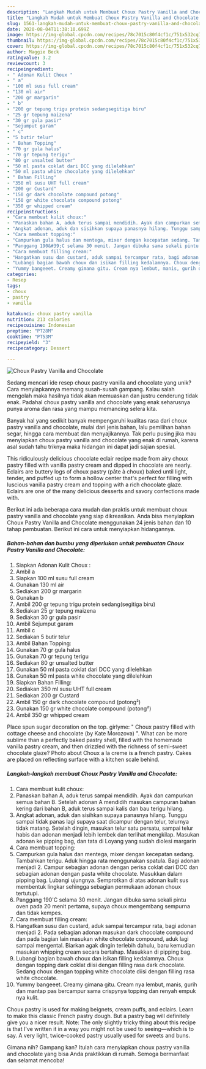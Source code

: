 ```yaml
---
description: "Langkah Mudah untuk Membuat Choux Pastry Vanilla and Chocolate yang Enak"
title: "Langkah Mudah untuk Membuat Choux Pastry Vanilla and Chocolate yang Enak"
slug: 1561-langkah-mudah-untuk-membuat-choux-pastry-vanilla-and-chocolate-yang-enak
date: 2020-08-04T11:38:10.699Z
image: https://img-global.cpcdn.com/recipes/78c7015c80f4cf1c/751x532cq70/choux-pastry-vanilla-and-chocolate-foto-resep-utama.jpg
thumbnail: https://img-global.cpcdn.com/recipes/78c7015c80f4cf1c/751x532cq70/choux-pastry-vanilla-and-chocolate-foto-resep-utama.jpg
cover: https://img-global.cpcdn.com/recipes/78c7015c80f4cf1c/751x532cq70/choux-pastry-vanilla-and-chocolate-foto-resep-utama.jpg
author: Maggie Beck
ratingvalue: 3.2
reviewcount: 3
recipeingredient:
- " Adonan Kulit Choux "
- " a"
- "100 ml susu full cream"
- "130 ml air"
- "200 gr margarin"
- " b"
- "200 gr tepung trigu protein sedangsegitiga biru"
- "25 gr tepung maizena"
- "30 gr gula pasir"
- "Sejumput garam"
- " c"
- "5 butir telur"
- " Bahan Topping"
- "70 gr gula halus"
- "70 gr tepung terigu"
- "80 gr unsalted butter"
- "50 ml pasta coklat dari DCC yang dilelehkan"
- "50 ml pasta white chocolate yang dilelehkan"
- " Bahan Filling"
- "350 ml susu UHT full cream"
- "200 gr Custard"
- "150 gr dark chocolate compound potong"
- "150 gr white chocolate compound potong"
- "350 gr whipped cream"
recipeinstructions:
- "Cara membuat kulit choux:"
- "Panaskan bahan A, aduk terus sampai mendidih. Ayak dan campurkan semua bahan B. Setelah adonan A mendidih masukan campuran bahan kering dari bahan B, aduk terus sampai kalis dan bau terigu hilang."
- "Angkat adonan, aduk dan sisihkan supaya panasnya hilang. Tunggu sampai tidak panas lagi supaya saat dicampur dengan telur, telurnya tidak matang. Setelah dingin, masukan telur satu persatu, sampai telur habis dan adonan menjadi lebih lembek dan terlihat mengkilap. Masukan adonan ke pipping bag, dan tata di Loyang yang sudah diolesi margarin"
- "Cara membuat topping:"
- "Campurkan gula halus dan mentega, mixer dengan kecepatan sedang. Tambahkan terigu. Aduk hingga rata menggunakan spatula. Bagi adonan menjadi 2. Campur sebagian adonan dengan perisa coklat dari DCC dan sebagian adonan dengan pasta white chocolate. Masukkan dalam pipping bag. Lubangi ujungnya. Semprotkan di atas adonan kulit sus membentuk lingkar sehingga sebagian permukaan adonan choux tertutupi."
- "Panggang 190&#39;C selama 30 menit. Jangan dibuka sama sekali pintu oven pada 20 menit pertama, supaya choux mengembang sempurna dan tidak kempes."
- "Cara membuat filling cream:"
- "Hangatkan susu dan custard, aduk sampai tercampur rata, bagi adonan menjadi 2. Pada sebagian adonan masukan dark chocolate compound dan pada bagian lain masukan white chocolate compound, aduk lagi sampai mengental. Biarkan agak dingin terlebih dahulu, baru kemudian masukan whipping cream secara bertahap. Masukkan di pipping bag."
- "Lubangi bagian bawah choux dan isikan filling kedalamnya. Choux dengan topping dark coklat diisi dengan filling rasa dark chocolate. Sedang choux dengan topping white chocolate diisi dengan filling rasa white chocolate."
- "Yummy bangeeet. Creamy gimana gitu. Cream nya lembut, manis, gurih dan mantap pas bercampur sama crispynya topping dan renyah empuk nya kulit."
categories:
- Resep
tags:
- choux
- pastry
- vanilla

katakunci: choux pastry vanilla 
nutrition: 213 calories
recipecuisine: Indonesian
preptime: "PT28M"
cooktime: "PT53M"
recipeyield: "3"
recipecategory: Dessert

---
```



![Choux Pastry Vanilla and Chocolate](https://img-global.cpcdn.com/recipes/78c7015c80f4cf1c/751x532cq70/choux-pastry-vanilla-and-chocolate-foto-resep-utama.jpg)

Sedang mencari ide resep choux pastry vanilla and chocolate yang unik? Cara menyiapkannya memang susah-susah gampang. Kalau salah mengolah maka hasilnya tidak akan memuaskan dan justru cenderung tidak enak. Padahal choux pastry vanilla and chocolate yang enak seharusnya punya aroma dan rasa yang mampu memancing selera kita.

Banyak hal yang sedikit banyak mempengaruhi kualitas rasa dari choux pastry vanilla and chocolate, mulai dari jenis bahan, lalu pemilihan bahan segar, hingga cara membuat dan menyajikannya. Tak perlu pusing jika mau menyiapkan choux pastry vanilla and chocolate yang enak di rumah, karena asal sudah tahu triknya maka hidangan ini dapat jadi sajian spesial.

This ridiculously delicious chocolate eclair recipe made from airy choux pastry filled with vanilla pastry cream and dipped in chocolate are nearly. Eclairs are buttery logs of choux pastry (pâte à choux) baked until light, tender, and puffed up to form a hollow center that&#39;s perfect for filling with luscious vanilla pastry cream and topping with a rich chocolate glaze. Eclairs are one of the many delicious desserts and savory confections made with.


Berikut ini ada beberapa cara mudah dan praktis untuk membuat choux pastry vanilla and chocolate yang siap dikreasikan. Anda bisa menyiapkan Choux Pastry Vanilla and Chocolate menggunakan 24 jenis bahan dan 10 tahap pembuatan. Berikut ini cara untuk menyiapkan hidangannya.

<!--inarticleads1-->

##### Bahan-bahan dan bumbu yang diperlukan untuk pembuatan Choux Pastry Vanilla and Chocolate:

1. Siapkan  Adonan Kulit Choux :
1. Ambil  a
1. Siapkan 100 ml susu full cream
1. Gunakan 130 ml air
1. Sediakan 200 gr margarin
1. Gunakan  b
1. Ambil 200 gr tepung trigu protein sedang(segitiga biru)
1. Sediakan 25 gr tepung maizena
1. Sediakan 30 gr gula pasir
1. Ambil Sejumput garam
1. Ambil  c
1. Sediakan 5 butir telur
1. Ambil  Bahan Topping:
1. Gunakan 70 gr gula halus
1. Gunakan 70 gr tepung terigu
1. Sediakan 80 gr unsalted butter
1. Gunakan 50 ml pasta coklat dari DCC yang dilelehkan
1. Gunakan 50 ml pasta white chocolate yang dilelehkan
1. Siapkan  Bahan Filling:
1. Sediakan 350 ml susu UHT full cream
1. Sediakan 200 gr Custard
1. Ambil 150 gr dark chocolate compound (potong²)
1. Gunakan 150 gr white chocolate compound (potong²)
1. Ambil 350 gr whipped cream


Place spun sugar decoration on the top. girlyme: &#34; Choux pastry filled with cottage cheese and chocolate (by Kate Morozova) &#34;. What can be more sublime than a perfectly baked pastry shell, filled with the homemade vanilla pastry cream, and then drizzled with the richness of semi-sweet chocolate glaze? Photo about Choux a la creme is a french pastry. Cakes are placed on reflecting surface with a kitchen scale behind. 

<!--inarticleads2-->

##### Langkah-langkah membuat Choux Pastry Vanilla and Chocolate:

1. Cara membuat kulit choux:
1. Panaskan bahan A, aduk terus sampai mendidih. Ayak dan campurkan semua bahan B. Setelah adonan A mendidih masukan campuran bahan kering dari bahan B, aduk terus sampai kalis dan bau terigu hilang.
1. Angkat adonan, aduk dan sisihkan supaya panasnya hilang. Tunggu sampai tidak panas lagi supaya saat dicampur dengan telur, telurnya tidak matang. Setelah dingin, masukan telur satu persatu, sampai telur habis dan adonan menjadi lebih lembek dan terlihat mengkilap. Masukan adonan ke pipping bag, dan tata di Loyang yang sudah diolesi margarin
1. Cara membuat topping:
1. Campurkan gula halus dan mentega, mixer dengan kecepatan sedang. Tambahkan terigu. Aduk hingga rata menggunakan spatula. Bagi adonan menjadi 2. Campur sebagian adonan dengan perisa coklat dari DCC dan sebagian adonan dengan pasta white chocolate. Masukkan dalam pipping bag. Lubangi ujungnya. Semprotkan di atas adonan kulit sus membentuk lingkar sehingga sebagian permukaan adonan choux tertutupi.
1. Panggang 190&#39;C selama 30 menit. Jangan dibuka sama sekali pintu oven pada 20 menit pertama, supaya choux mengembang sempurna dan tidak kempes.
1. Cara membuat filling cream:
1. Hangatkan susu dan custard, aduk sampai tercampur rata, bagi adonan menjadi 2. Pada sebagian adonan masukan dark chocolate compound dan pada bagian lain masukan white chocolate compound, aduk lagi sampai mengental. Biarkan agak dingin terlebih dahulu, baru kemudian masukan whipping cream secara bertahap. Masukkan di pipping bag.
1. Lubangi bagian bawah choux dan isikan filling kedalamnya. Choux dengan topping dark coklat diisi dengan filling rasa dark chocolate. Sedang choux dengan topping white chocolate diisi dengan filling rasa white chocolate.
1. Yummy bangeeet. Creamy gimana gitu. Cream nya lembut, manis, gurih dan mantap pas bercampur sama crispynya topping dan renyah empuk nya kulit.


Choux pastry is used for making beignets, cream puffs, and eclairs. Learn to make this classic French pastry dough. But a pastry bag will definitely give you a nicer result. Note: The only slightly tricky thing about this recipe is that I&#39;ve written it in a way you might not be used to seeing—which is to say. A very light, twice-cooked pastry usually used for sweets and buns. 

Gimana nih? Gampang kan? Itulah cara menyiapkan choux pastry vanilla and chocolate yang bisa Anda praktikkan di rumah. Semoga bermanfaat dan selamat mencoba!
